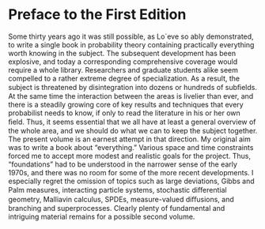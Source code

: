 # Preface to the First Edition
Some thirty years ago it was still possible, as Lo`eve so ably demonstrated,
to write a single book in probability theory containing practically everything
worth knowing in the subject. The subsequent development has been explosive,
and today a corresponding comprehensive coverage would require a whole
library. Researchers and graduate students alike seem compelled to a rather
extreme degree of specialization. As a result, the subject is threatened by
disintegration into dozens or hundreds of subﬁelds.
At the same time the interaction between the areas is livelier than ever,
and there is a steadily growing core of key results and techniques that every
probabilist needs to know, if only to read the literature in his or her own ﬁeld.
Thus, it seems essential that we all have at least a general overview of the
whole area, and we should do what we can to keep the subject together. The
present volume is an earnest attempt in that direction.
My original aim was to write a book about “everything.” Various space
and time constraints forced me to accept more modest and realistic goals for
the project. Thus, “foundations” had to be understood in the narrower sense
of the early 1970s, and there was no room for some of the more recent developments.
I especially regret the omission of topics such as large deviations,
Gibbs and Palm measures, interacting particle systems, stochastic diﬀerential
geometry, Malliavin calculus, SPDEs, measure-valued diﬀusions, and branching
and superprocesses. Clearly plenty of fundamental and intriguing material
remains for a possible second volume.
